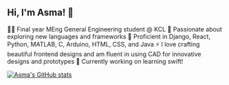 ## Hi, I'm Asma! 👋
👩‍💻 Final year MEng General Engineering student @ KCL
🔭 Passionate about exploring new languages and frameworks
🌱 Proficient in Django, React, Python, MATLAB, C, Arduino, HTML, CSS, and Java
⚡ I love crafting beautiful frontend designs and am fluent in using CAD for innovative designs and prototypes
👯 Currently working on learning swift!

[![Asma's GitHub stats](https://github-readme-stats.vercel.app/api?username=Azzy4)](https://github.com/Azzy4/github-readme-stats)

